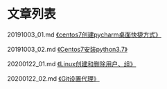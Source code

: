 # 文章列表

20191003_01.md [《centos7创建pycharm桌面快捷方式》](https://github.com/bertramcheng/blog/blob/master/common/20191003_01.md)

20191003_02.md [《Centos7安装python3.7》](https://github.com/bertramcheng/blog/blob/master/common/20191003_02.md)

20200122_01.md [《Linux创建和删除用户、组》](https://github.com/bertramcheng/blog/blob/master/common/20200122_01.md)

20200122_02.md [《Git设置代理》](https://github.com/bertramcheng/blog/blob/master/common/20200122_02.md)

